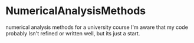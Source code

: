 # NumericalAnalysisMethods
numerical analysis methods for a university course
I'm aware that my code probably Isn't refined or written well, but its just a start.
